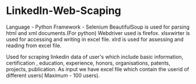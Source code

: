 # LinkedIn-Web-Scaping
Language - Python
Framework - Selenium
BeautifulSoup is used for parsing html and xml documents.(For python)
Webdriver used is firefox.
xlsxwirter is used for accessing and writing in excel file.
xlrd is used for assessing and reading from excel file.

Used for scraping linkedin data of user's which include basic information, certification , education, experience, honors, organisations, patents, projects, publication.
As input we have excel file which contain the userid of different users( Maximum - 100 users). 
